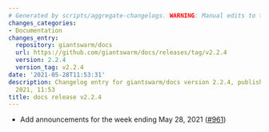 ```yaml
---
# Generated by scripts/aggregate-changelogs. WARNING: Manual edits to this files will be overwritten.
changes_categories:
- Documentation
changes_entry:
  repository: giantswarm/docs
  url: https://github.com/giantswarm/docs/releases/tag/v2.2.4
  version: 2.2.4
  version_tag: v2.2.4
date: '2021-05-28T11:53:31'
description: Changelog entry for giantswarm/docs version 2.2.4, published on 28 May
  2021, 11:53
title: docs release v2.2.4
---
```


- Add announcements for the week ending May 28, 2021 ([#961](https://github.com/giantswarm/docs/pull/961))
